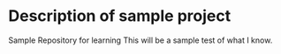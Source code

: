 Description of sample project 
===========

Sample Repository for learning
This will be a sample test of what I know.
